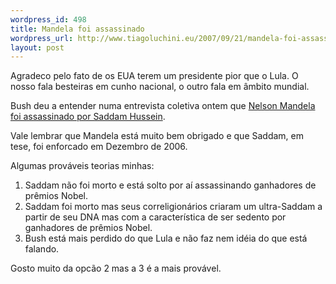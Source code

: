 ```yaml
--- 
wordpress_id: 498
title: Mandela foi assassinado
wordpress_url: http://www.tiagoluchini.eu/2007/09/21/mandela-foi-assassinado/
layout: post
---
```

Agradeco pelo fato de os EUA terem um presidente pior que o Lula. O nosso fala besteiras em cunho nacional, o outro fala em âmbito mundial.

Bush deu a entender numa entrevista coletiva ontem que <a href="http://thinkprogress.org/2007/09/20/bush-mandela/" target="_blank">Nelson Mandela foi assassinado por Saddam Hussein</a>.

Vale lembrar que Mandela está muito bem obrigado e que Saddam, em tese, foi enforcado em Dezembro de 2006.

Algumas prováveis teorias minhas:
<ol>
	<li>Saddam não foi morto e está solto por aí assassinando ganhadores de prêmios Nobel.</li>
	<li>Saddam foi morto mas seus correligionários criaram um ultra-Saddam a partir de seu DNA mas com a característica de ser sedento por ganhadores de prêmios Nobel.</li>
	<li>Bush está mais perdido do que Lula e não faz nem idéia do que está falando.</li>
</ol>
Gosto muito da opcão 2 mas a 3 é a mais provável.
